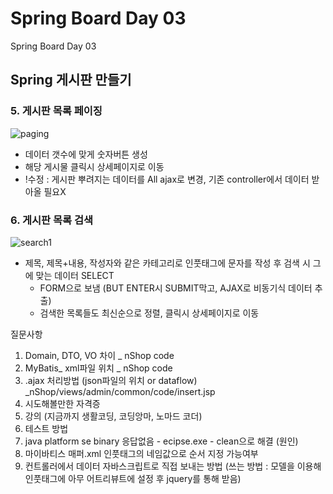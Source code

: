 # Spring Board Day 03

 Spring Board Day 03

## Spring 게시판 만들기

### 5. 게시판 목록 페이징

![paging](C:\Users\김민식\Documents\TIL\OJT\assets\paging.png)

- 데이터 갯수에 맞게 숫자버튼 생성
- 해당 게시물 클릭시 상세페이지로 이동
- !수정 : 게시판 뿌려지는 데이터를 All ajax로 변경, 기존 controller에서 데이터 받아올 필요X

### 6. 게시판 목록 검색

![search1](C:\Users\김민식\Documents\TIL\OJT\assets\search1.png)



- 제목, 제목+내용, 작성자와 같은 카테고리로 인풋태그에 문자를 작성 후 검색 시 그에 맞는 데이터 SELECT
  - FORM으로 보냄 (BUT ENTER시 SUBMIT막고, AJAX로 비동기식 데이터 추출)
  - 검색한 목록들도 최신순으로 정렬, 클릭시 상세페이지로 이동

질문사항

1) Domain, DTO, VO 차이 _ nShop code
2) MyBatis_ xml파일 위치 _ nShop code
3) .ajax 처리방법 (json파일의 위치 or dataflow)  _nShop/views/admin/common/code/insert.jsp 
4) 시도해볼만한 자격증
5) 강의 (지금까지 생활코딩, 코딩앙마, 노마드 코더)
6) 테스트 방법
7) java platform se binary 응답없음 - ecipse.exe - clean으로 해결 (원인)
8) 마이바티스 매퍼.xml 인풋태그의 네임값으로 순서 지정 가능여부
9) 컨트롤러에서 데이터 자바스크립트로 직접 보내는 방법 (쓰는 방법 : 모델을 이용해 인풋태그에 아무 어트리뷰트에 설정 후 jquery를 통해 받음)


